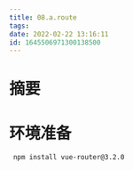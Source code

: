 ```yaml
---
title: 08.a.route
tags: 
date: 2022-02-22 13:16:11
id: 1645506971300138500
---
```

# 摘要



# 环境准备

```
 npm install vue-router@3.2.0
```

